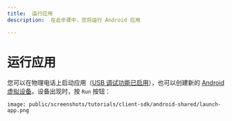 ```yaml
---
title:  运行应用
description:  在此步骤中，您将运行 Android 应用

---
```


运行应用
====

您可以在物理电话上启动应用（[USB 调试功能已启用](https://developer.android.com/studio/debug/dev-options#enable)），也可以创建新的 [Android 虚拟设备](https://developer.android.com/studio/run/managing-avds)。设备出现时，按 `Run` 按钮：

```screenshot
image: public/screenshots/tutorials/client-sdk/android-shared/launch-app.png
```

